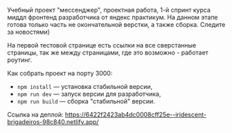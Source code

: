 
Учебный проект "мессенджер", проектная работа, 1-й спринт курса миддл фронтенд разработчика от яндекс практикум. На данном этапе готова только часть не окончательной верстки, а также сборка. Следите за новостями)

На первой тестовой странице есть ссылки на все сверстанные страницы, так же между страницами, где это возможно - работает роутинг.

Как собрать проект на порту 3000:
- `npm install` — установка стабильной версии,
- `npm run dev` — запуск версии для разработчика,
- `npm run build` — сборка "стабильной" версии.


Ссылка на деплой: https://6422f2423ab4dc0008cff25e--iridescent-brigadeiros-98c840.netlify.app/ 

